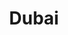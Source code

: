 ---
layout: citytemp
title: Dubai
header: Dubai


images:
- slideimg: /LocationWithUS/img/slideDubai1.jpg
  slidehead: Luxurious
  slidetext: Dubai epitomizes luxury with its opulent hotels, world-class shopping malls, and fine dining experiences.

- slideimg: /LocationWithUS/img/slideDubai2.jpg
  slidehead: Innovative
  slidetext: The city showcases groundbreaking developments like the Burj Khalifa and cutting-edge smart city technologies.

- slideimg: /LocationWithUS/img/slideDubai3.jpg
  slidehead: Cultural
  slidetext: Despite its modern facade, Dubai preserves its heritage through traditional souks, festivals, and Emirati hospitality.

text:
- header: Overview
  body: Dubai, a city in the United Arab Emirates (UAE), is renowned for its ultramodern architecture, luxury lifestyle, and bustling economy. Positioned on the Persian Gulf, it has transformed from a modest fishing village to a global hub for tourism, trade, and innovation. Iconic landmarks like the Burj Khalifa, Palm Jumeirah, and Dubai Mall attract millions annually. The city is also a major financial center, driven by industries such as real estate, technology, and hospitality. Blending tradition with modernity, Dubai showcases its cultural heritage through souks, museums, and events like the Dubai Shopping Festival and Expo.
- header: Things to do!
  body: Dubai offers a wealth of exciting activities for all types of travelers. Visit the iconic Burj Khalifa for panoramic views, shop at luxury malls like The Dubai Mall, or explore traditional markets such as the Gold and Spice Souks. Experience thrilling desert safaris, relax at Jumeirah Beach, or enjoy the indoor ski slopes at Ski Dubai. For culture, tour the Dubai Museum and Al Fahidi Historic District. Don’t miss the vibrant Dubai Marina, or catch the breathtaking Dubai Fountain show at night.
  
- header: Best Time For Dubai!
  body: The ideal time to visit Dubai is between November and March, when the city enjoys pleasant winter weather with clear blue skies and perfect conditions for the beach. Dubai's climate typically alternates between hot and hotter, making the winter months particularly appealing. However, this period also marks peak tourist season, so expect bustling crowds, especially on Jumeirah’s popular beaches.
  img: /LocationWithUS/img/tempDubai.jpg

hotell:
  - img:
    hotellh:
    hotellt: 
    link: 

  - img: 
    hotellh:
    hotellt: 
    link: 

  - img: 
    hotellh: 
    hotellt:
    link: 

hooh:
  - img: /LocationWithUS/img/dubaihtl1.jpg
    headdd: Jumeirah Dar Al Masyaf
    txt: Nestled within lush gardens and meandering waterways, our intimate collection of Arabian houses invite you to embrace a different pace of life. Here, you can be close to it all, yet in a haven of your own.
    linko: https://www.jumeirah.com/en/stay/dubai/jumeirah-dar-al-masyaf?utm_source=tripadvisor&utm_medium=meta-search:listing&utm_campaign=DAM-link&utm_content=website-link
  - img: /LocationWithUS/img/dubaihtl2.jpg
    headdd: Vintage Grand Hotel
    txt: Welcome to Vintage Grand Hotel, where opulence meets unparalleled service in Dubai Production City. At Vintage Grand Hotel, we invite you to elevate your travel experience and create lasting memories in an atmosphere of unparalleled luxury.
    linko: https://www.vintagegrandhotel.com/
  - img: /LocationWithUS/img/dubaihtl3.jpg
    headdd: Raffles Dubai
    txt: Discover the most spacious rooms in the city, sumptuously decorated and blessed with a uniquely Raffles sensibility. 
    linko: https://www.raffles.com/dubai/
    

---
